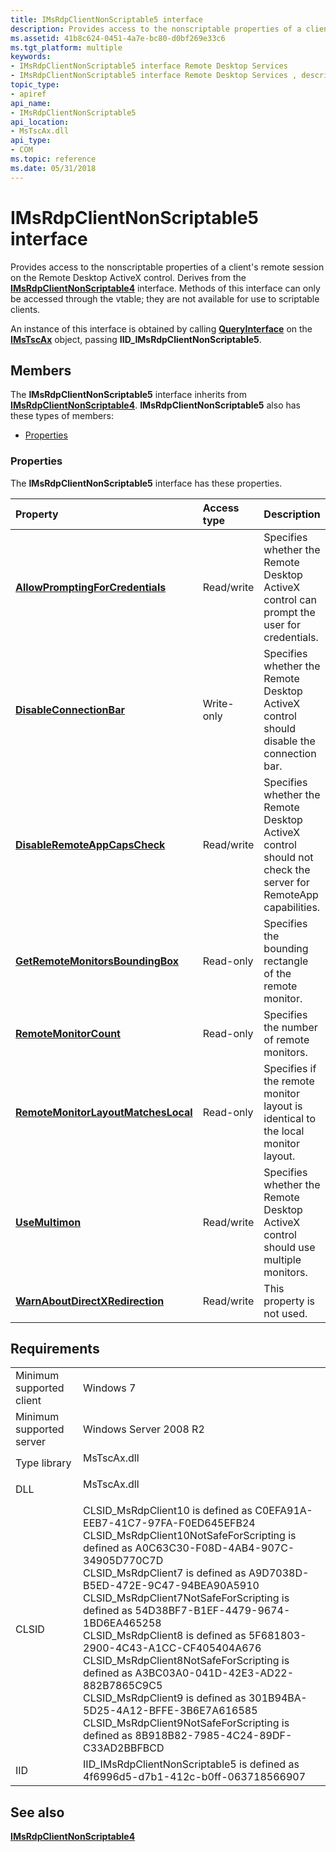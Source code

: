 ```yaml
---
title: IMsRdpClientNonScriptable5 interface
description: Provides access to the nonscriptable properties of a client's remote session on the Remote Desktop ActiveX control. Derives from the IMsRdpClientNonScriptable4 interface.
ms.assetid: 41b8c624-0451-4a7e-bc80-d0bf269e33c6
ms.tgt_platform: multiple
keywords:
- IMsRdpClientNonScriptable5 interface Remote Desktop Services
- IMsRdpClientNonScriptable5 interface Remote Desktop Services , described
topic_type:
- apiref
api_name:
- IMsRdpClientNonScriptable5
api_location:
- MsTscAx.dll
api_type:
- COM
ms.topic: reference
ms.date: 05/31/2018
---
```


# IMsRdpClientNonScriptable5 interface

Provides access to the nonscriptable properties of a client's remote session on the Remote Desktop ActiveX control. Derives from the [**IMsRdpClientNonScriptable4**](imsrdpclientnonscriptable4.md) interface. Methods of this interface can only be accessed through the vtable; they are not available for use to scriptable clients.

An instance of this interface is obtained by calling [**QueryInterface**](/windows/desktop/api/unknwn/nf-unknwn-iunknown-queryinterface(q)) on the [**IMsTscAx**](imstscax-interface.md) object, passing **IID\_IMsRdpClientNonScriptable5**.

## Members

The **IMsRdpClientNonScriptable5** interface inherits from [**IMsRdpClientNonScriptable4**](imsrdpclientnonscriptable4.md). **IMsRdpClientNonScriptable5** also has these types of members:

-   [Properties](#properties)

### Properties

The **IMsRdpClientNonScriptable5** interface has these properties.



| Property                                                                                                         | Access type           | Description                                                                                                             |
|:-----------------------------------------------------------------------------------------------------------------|:----------------------|:------------------------------------------------------------------------------------------------------------------------|
| [**AllowPromptingForCredentials**](imsrdpclientnonscriptable5-allowpromptingforcredentials.md)<br/>       | Read/write<br/> | Specifies whether the Remote Desktop ActiveX control can prompt the user for credentials.<br/>                    |
| [**DisableConnectionBar**](imsrdpclientnonscriptable5-disableconnectionbar.md)<br/>                       | Write-only<br/> | Specifies whether the Remote Desktop ActiveX control should disable the connection bar.<br/>                      |
| [**DisableRemoteAppCapsCheck**](imsrdpclientnonscriptable5-disableremoteappcapscheck.md)<br/>             | Read/write<br/> | Specifies whether the Remote Desktop ActiveX control should not check the server for RemoteApp capabilities.<br/> |
| [**GetRemoteMonitorsBoundingBox**](imsrdpclientnonscriptable5-getremotemonitorsboundingbox.md)<br/>       | Read-only<br/>  | Specifies the bounding rectangle of the remote monitor.<br/>                                                      |
| [**RemoteMonitorCount**](imsrdpclientnonscriptable5-remotemonitorcount.md)<br/>                           | Read-only<br/>  | Specifies the number of remote monitors.<br/>                                                                     |
| [**RemoteMonitorLayoutMatchesLocal**](imsrdpclientnonscriptable5-remotemonitorlayoutmatcheslocal.md)<br/> | Read-only<br/>  | Specifies if the remote monitor layout is identical to the local monitor layout.<br/>                             |
| [**UseMultimon**](imsrdpclientnonscriptable5-usemultimon.md)<br/>                                         | Read/write<br/> | Specifies whether the Remote Desktop ActiveX control should use multiple monitors.<br/>                           |
| [**WarnAboutDirectXRedirection**](imsrdpclientnonscriptable5-warnaboutdirectxredirection.md)<br/>         | Read/write<br/> | This property is not used.<br/>                                                                                   |



 

## Requirements



|                                     |                                                                                                                                                                                                                                                                                                                                                                                                                                                                                                                                                                                                                                                                                                                                                               |
|-------------------------------------|---------------------------------------------------------------------------------------------------------------------------------------------------------------------------------------------------------------------------------------------------------------------------------------------------------------------------------------------------------------------------------------------------------------------------------------------------------------------------------------------------------------------------------------------------------------------------------------------------------------------------------------------------------------------------------------------------------------------------------------------------------------|
| Minimum supported client<br/> | Windows 7<br/>                                                                                                                                                                                                                                                                                                                                                                                                                                                                                                                                                                                                                                                                                                                                          |
| Minimum supported server<br/> | Windows Server 2008 R2<br/>                                                                                                                                                                                                                                                                                                                                                                                                                                                                                                                                                                                                                                                                                                                             |
| Type library<br/>             | <dl> <dt>MsTscAx.dll</dt> </dl>                                                                                                                                                                                                                                                                                                                                                                                                                                                                                                                                                                                                                                                                        |
| DLL<br/>                      | <dl> <dt>MsTscAx.dll</dt> </dl>                                                                                                                                                                                                                                                                                                                                                                                                                                                                                                                                                                                                                                                                        |
| CLSID<br/>                    | CLSID\_MsRdpClient10 is defined as C0EFA91A-EEB7-41C7-97FA-F0ED645EFB24<br/> CLSID\_MsRdpClient10NotSafeForScripting is defined as A0C63C30-F08D-4AB4-907C-34905D770C7D<br/> CLSID\_MsRdpClient7 is defined as A9D7038D-B5ED-472E-9C47-94BEA90A5910<br/> CLSID\_MsRdpClient7NotSafeForScripting is defined as 54D38BF7-B1EF-4479-9674-1BD6EA465258<br/> CLSID\_MsRdpClient8 is defined as 5F681803-2900-4C43-A1CC-CF405404A676<br/> CLSID\_MsRdpClient8NotSafeForScripting is defined as A3BC03A0-041D-42E3-AD22-882B7865C9C5<br/> CLSID\_MsRdpClient9 is defined as 301B94BA-5D25-4A12-BFFE-3B6E7A616585<br/> CLSID\_MsRdpClient9NotSafeForScripting is defined as 8B918B82-7985-4C24-89DF-C33AD2BBFBCD<br/> |
| IID<br/>                      | IID\_IMsRdpClientNonScriptable5 is defined as 4f6996d5-d7b1-412c-b0ff-063718566907<br/>                                                                                                                                                                                                                                                                                                                                                                                                                                                                                                                                                                                                                                                                 |



## See also

<dl> <dt>

[**IMsRdpClientNonScriptable4**](imsrdpclientnonscriptable4.md)
</dt> </dl>

 

